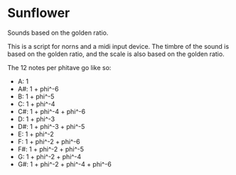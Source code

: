 # Sunflower

Sounds based on the golden ratio.

This is a script for norns and a midi input device. The timbre of the sound is based on the golden ratio, and the scale is also based on the golden ratio.

The 12 notes per phitave go like so:

* A: 1
* A#: 1 + phi^-6
* B: 1 + phi^-5
* C: 1 + phi^-4
* C#: 1 + phi^-4 + phi^-6
* D: 1 + phi^-3
* D#: 1 + phi^-3 + phi^-5
* E: 1 + phi^-2
* F: 1 + phi^-2 + phi^-6
* F#: 1 + phi^-2 + phi^-5
* G: 1 + phi^-2 + phi^-4
* G#: 1 + phi^-2 + phi^-4 + phi^-6
